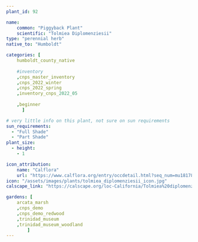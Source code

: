 ```yaml
---
plant_id: 92

name: 
    common: "Piggyback Plant"   
    scientific: "Tolmiea Diplomenziesii" 
type: "perennial herb"
native_to: "Humboldt"

categories: [
    humboldt_county_native
  
    #inventory
    ,cnps_master_inventory
    ,cnps_2022_winter
    ,cnps_2022_spring
    ,inventory_cnps_2022_05
   
    ,beginner
      ]

# very little info on this plant, not sure on sun requirements
sun_requirements:
  - "Full Shade"
  - "Part Shade"
plant_size:
  - height: 
    - 1

icon_attribution: 
    name: "Calflora"
    url: "https://www.calflora.org/entry/occdetail.html?seq_num=mu18178" 
icon: "/assets/images/plants/tolmiea_diplomenziesii_icon.jpg"
calscape_link: "https://calscape.org/loc-California/Tolmiea%20diplomenziesii(%20)"

gardens: [
    arcata_marsh
    ,cnps_demo
    ,cnps_demo_redwood
    ,trinidad_museum
    ,trinidad_museum_woodland
        ]
---
```


